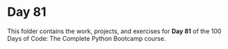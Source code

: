 # Day 81

This folder contains the work, projects, and exercises for **Day 81** of the 100 Days of Code: The Complete Python Bootcamp course.
